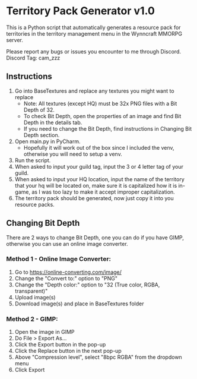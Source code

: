 # Territory Pack Generator v1.0

This is a Python script that automatically generates a resource pack for territories
in the territory management menu in the Wynncraft MMORPG server.

Please report any bugs or issues you encounter to me through Discord.
Discord Tag: cam_zzz

## Instructions

1. Go into BaseTextures and replace any textures you might want to replace
	- Note: All textures (except HQ) must be 32x PNG files with a Bit Depth of 32.
	- To check Bit Depth, open the properties of an image and find Bit Depth in the details tab. 
	- If you need to change the Bit Depth, find instructions in Changing Bit Depth section.
2. Open main.py in PyCharm.
	- Hopefully it will work out of the box since I included the venv, otherwise you will need to setup a venv.
3. Run the script.
4. When asked to input your guild tag, input the 3 or 4 letter tag of your guild.
5. When asked to input your HQ location, input the name of the territory that your hq will be located on, make sure it is capitalized how it is in-game, as I was too lazy to make it accept improper capitalization.
6. The territory pack should be generated, now just copy it into you resource packs.

## Changing Bit Depth

There are 2 ways to change Bit Depth, one you can do if you have GIMP, otherwise you can use an online image converter. 

### Method 1 - Online Image Converter:
1. Go to https://online-converting.com/image/
2. Change the "Convert to:" option to "PNG"
3. Change the "Depth color:" option to "32 (True color, RGBA, transparent)"
4. Upload image(s)
5. Download image(s) and place in BaseTextures folder

### Method 2 - GIMP:
1. Open the image in GIMP
2. Do File > Export As...
3. Click the Export button in the pop-up
4. Click the Replace button in the next pop-up
5. Above "Compression level", select "8bpc RGBA" from the dropdown menu
6. Click Export
